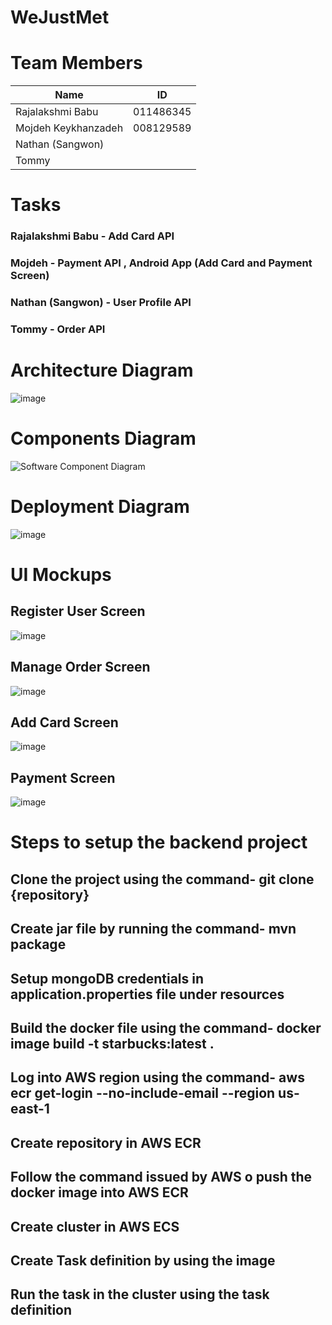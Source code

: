 # WeJustMet
# Team Members

| Name | ID |
| --- | --- |
| Rajalakshmi Babu | 011486345 |
| Mojdeh Keykhanzadeh | 008129589 |
| Nathan (Sangwon) |  |
| Tommy |  |



# Tasks
### Rajalakshmi Babu - Add Card API
### Mojdeh - Payment API , Android App (Add Card and Payment Screen)
### Nathan (Sangwon) - User Profile API
### Tommy - Order API

# Architecture Diagram
![image](https://user-images.githubusercontent.com/30476448/57498846-5cd89400-7292-11e9-9aac-5a00b9244779.png)

# Components Diagram
![Software Component Diagram](https://user-images.githubusercontent.com/14917279/57505383-0167cf80-72ad-11e9-805f-bec8eea24d8b.png)

# Deployment Diagram
![image](https://user-images.githubusercontent.com/30476448/57506537-eb5c0e00-72b0-11e9-9855-594af0727923.png)

# UI Mockups 

## Register User Screen

![image](https://user-images.githubusercontent.com/33049718/57508892-a38cb500-72b7-11e9-94a4-6832603a97ab.png)

## Manage Order Screen 

![image](https://user-images.githubusercontent.com/33049718/57508953-cfa83600-72b7-11e9-83c9-624bbd30cc2c.png)

## Add Card Screen

![image](https://user-images.githubusercontent.com/33049718/57508999-ee0e3180-72b7-11e9-93b1-9f2f2d1a258c.png)

## Payment Screen

![image](https://user-images.githubusercontent.com/33049718/57509035-0a11d300-72b8-11e9-8dea-e8d7b7ddae65.png)

# Steps to setup the backend project 
## Clone the project using the command- git clone {repository}
## Create jar file by running the command- mvn package
## Setup mongoDB credentials in application.properties file under resources
## Build the docker file using the command- docker image build -t starbucks:latest . 
## Log into AWS region using the command- aws ecr get-login --no-include-email --region us-east-1
## Create repository in AWS ECR
## Follow the command issued by AWS o push the docker image into AWS ECR
## Create cluster in AWS ECS
## Create Task definition by using the image
## Run the task in the cluster using the task definition


